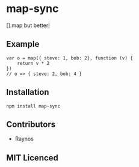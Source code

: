 # map-sync

[].map but better!

## Example

```
var o = map({ steve: 1, bob: 2}, function (v) {
    return v * 2
})
// o => { steve: 2, bob: 4 }
```

## Installation

`npm install map-sync`

## Contributors

 - Raynos

## MIT Licenced
